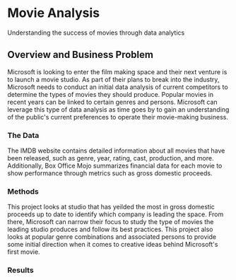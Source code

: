 # Movie Analysis

Understanding the success of movies through data analytics

## Overview and Business Problem

Microsoft is looking to enter the film making space and their next venture is to launch a movie studio. As part of their plans to break into the industry, Microsoft needs to conduct an initial data analysis of current competitors to determine the types of movies they should produce. Popular movies in recent years can be linked to certain genres and persons. Microsoft can leverage this type of data analysis as time goes by to gain an understanding of the public's current preferences to operate their movie-making business.

### The Data

The IMDB website contains detailed information about all movies that have been released, such as genre, year, rating, cast, production, and more. Additionally, Box Office Mojo summarizes financial data for each movie to show performance through metrics such as gross domestic proceeds.

### Methods
This project looks at studio that has yeilded the most in gross domestic proceeds up to date to identify which company is leading the space. From there, Microsoft can narrow their focus to study the type of movies the leading studio produces and follow its best practices. This project also looks at popular genre combinations and associated persons to provide some initial direction when it comes to creative ideas behind Microsoft's first movie.

### Results
